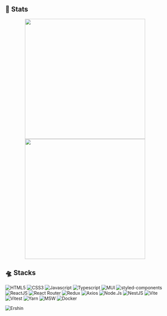 ## :mechanical_arm: Stats
<p float="left" align="center">
<img width="380" float="left" src="https://github-readme-stats.vercel.app/api/top-langs/?username=everson-barbosa&layout=compact&theme=github_dark&border=FFFFFF03&hide_border=true&locale=pt-br&hide_title=true"/>
<img width="380" src="https://streak-stats.demolab.com/?user=everson-barbosa&theme=dark&hide_border=true&locale=pt-br&date_format=j%2Fn%5B%2FY%5D&background=0D1117"/>
</p>

## :flying_saucer: Stacks
![HTML5](https://img.shields.io/badge/-HTML5-333333?style=flat&logo=HTML5)
![CSS3](https://img.shields.io/badge/-CSS3-333333?style=flat&logo=CSS3)
![Javascript](https://img.shields.io/badge/-Javascript-333333?style=flat&logo=Javascript)
![Typescript](https://img.shields.io/badge/-Typescript-333333?style=flat&logo=Typescript)
![MUI](https://img.shields.io/badge/-MUI-333333?style=flat&logo=MUI)
![styled-components](https://img.shields.io/badge/-StyledComponents-333333?style=flat&logo=styledcomponents)
![ReactJS](https://img.shields.io/badge/-ReactJS-333333?style=flat&logo=React)
![React Router](https://img.shields.io/badge/-React%20Router-333333?style=flat&logo=ReactRouter)
![Redux](https://img.shields.io/badge/-React_Redux-333333?style=flat&logo=Redux)
![Axios](https://img.shields.io/badge/-Axios-333333?style=flat&logo=Axios)
![Node.Js](https://img.shields.io/badge/-Node.Js-333333?style=flat&logo=Node.Js)
![NestJS](https://img.shields.io/badge/-Nestjs-333333?style=flat&logo=nestjs)
![Vite](https://img.shields.io/badge/-Vite-333333?style=flat&logo=vite)
![Vitest](https://img.shields.io/badge/-Vitest-333333?style=flat&logo=vitest)
![Yarn](https://img.shields.io/badge/-Yarn-333333?style=flat&logo=Yarn)
![MSW](https://img.shields.io/badge/-MSW-333333?style=flat&logo=mockserviceworker)
![Docker](https://img.shields.io/badge/-docker-333333?style=flat&logo=docker)

![Ershin](https://github.com/everson-barbosa/everson-barbosa/blob/main/assets/images/ershin-hiding.gif)

